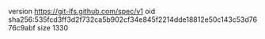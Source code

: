 version https://git-lfs.github.com/spec/v1
oid sha256:535fcd3ff3d2f732ca5b902cf34e845f2214dde18812e50c143c53d7676c9abf
size 1330
